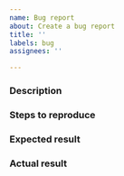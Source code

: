 ```yaml
---
name: Bug report
about: Create a bug report
title: ''
labels: bug
assignees: ''

---
```


### Description
<!--- Describe the problem -->

### Steps to reproduce
<!--- How to reproduce the problem -->

### Expected result
<!--- How it should work? -->

### Actual result
<!--- How it works? -->
